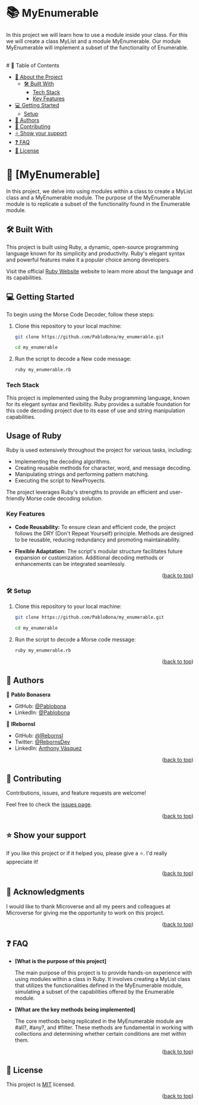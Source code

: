 <h1><span style="font-size: 1.2em; vertical-align: middle;">📚</span> MyEnumerable</h1>

In this project we will learn how to use a module inside your class. For this we will create a class MyList and a module MyEnumerable. Our module MyEnumerable will implement a subset of the functionality of Enumerable.


<br>
# 📗 Table of Contents

- [📖 About the Project](#about-project)
  - [🛠 Built With](#built-with)
    - [Tech Stack](#tech-stack)
    - [Key Features](#key-features)
- [💻 Getting Started](#getting-started)
  - [Setup](#setup)
- [👥 Authors](#authors)
- [🤝 Contributing](#contributing)
- [⭐️ Show your support](#support)
- [❓ FAQ](#faq)
- [📝 License](#license)

<!-- PROJECT DESCRIPTION -->

# 📖 [MyEnumerable] <a name="about-project"></a>

In this project, we delve into using modules within a class to create a MyList class and a MyEnumerable module. The purpose of the MyEnumerable module is to replicate a subset of the functionality found in the Enumerable module.


## 🛠 Built With <a name="built-with"></a>
This project is built using Ruby, a dynamic, open-source programming language known for its simplicity and productivity. Ruby's elegant syntax and powerful features make it a popular choice among developers.

Visit the official [Ruby Website](https://www.ruby-lang.org/) website to learn more about the language and its capabilities.

## 💻 Getting Started <a name="getting-started"></a>
To begin using the Morse Code Decoder, follow these steps:

1. Clone this repository to your local machine:

   ```sh
   git clone https://github.com/PabloBona/my_enumerable.git
    ```
   ```sh
   cd my_enumerable
    ```
2. Run the script to decode a New code message:

   ```sh
   ruby my_enumerable.rb
   ```

<a name="readme-top"></a>


### Tech Stack <a name="tech-stack"></a>

This project is implemented using the Ruby programming language, known for its elegant syntax and flexibility. Ruby provides a suitable foundation for this code decoding project due to its ease of use and string manipulation capabilities.

## Usage of Ruby

Ruby is used extensively throughout the project for various tasks, including:

- Implementing the decoding algorithms.
- Creating reusable methods for character, word, and message decoding.
- Manipulating strings and performing pattern matching.
- Executing the script to NewProyects.

The project leverages Ruby's strengths to provide an efficient and user-friendly Morse code decoding solution.



### Key Features <a name="key-features"></a>


- **Code Reusability:**
  To ensure clean and efficient code, the project follows the DRY (Don't Repeat Yourself) principle. Methods are designed to be reusable, reducing redundancy and promoting maintainability.

- **Flexible Adaptation:**
  The script's modular structure facilitates future expansion or customization. Additional decoding methods or enhancements can be integrated seamlessly.


<p align="right">(<a href="#readme-top">back to top</a>)</p>



### 🛠 Setup <a name="setup"></a>

1. Clone this repository to your local machine:
   ```sh
   git clone https://github.com/PabloBona/my_enumerable.git
    ```
   ```sh
   cd my_enumerable
    ```
2. Run the script to decode a Morse code message:

   ```sh
   ruby my_enumerable.rb
   ```
<p align="right">(<a href="#readme-top">back to top</a>)</p>


## 👥 Authors <a name="authors"></a>


👤 **Pablo Bonasera**

- GitHub: [@Pablobona](https://github.com/PabloBona)
- LinkedIn: [@Pablobona](https://www.linkedin.com/in/pablo-bonasera/)

👤 **lRebornsl**
- GitHub: [@lRebornsl](https://github.com/lRebornsl)
- Twitter: [@RebornsDev](https://twitter.com/RebornsDev)
- LinkedIn: [Anthony Vásquez](https://www.linkedin.com/in/avvm98/)

<p align="right">(<a href="#readme-top">back to top</a>)</p>

<!-- CONTRIBUTING -->

## 🤝 Contributing <a name="contributing"></a>

Contributions, issues, and feature requests are welcome!

Feel free to check the [issues page](../../issues/).

<p align="right">(<a href="#readme-top">back to top</a>)</p>

<!-- SUPPORT -->

## ⭐️ Show your support <a name="support"></a>


If you like this project or if it helped you, please give a ⭐️. I'd really appreciate it!

<p align="right">(<a href="#readme-top">back to top</a>)</p>

<!-- ACKNOWLEDGEMENTS -->

## 🙏 Acknowledgments <a name="acknowledgements"></a>

 

I would like to thank Microverse and all my peers and colleagues at Microverse for giving me the opportunity to work on this project.

<p align="right">(<a href="#readme-top">back to top</a>)</p>

<!-- FAQ (optional) -->

## ❓ FAQ <a name="faq"></a>

- **[What is the purpose of this project]**

  The main purpose of this project is to provide hands-on experience with using modules within a class in Ruby. It involves creating a MyList class that utilizes the functionalities defined in the MyEnumerable module, simulating a subset of the capabilities offered by the Enumerable module.

- **[What are the key methods being implemented]**

  The core methods being replicated in the MyEnumerable module are #all?, #any?, and #filter. These methods are fundamental in working with collections and determining whether certain conditions are met within them.


<p align="right">(<a href="#readme-top">back to top</a>)</p>

<!-- LICENSE -->

## 📝 License <a name="license"></a>

This project is [MIT](MIT.md) licensed.

<p align="right">(<a href="#readme-top">back to top</a>)</p>
